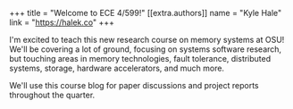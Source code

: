 +++
title = "Welcome to ECE 4/599!"
[[extra.authors]]
name = "Kyle Hale"
link = "https://halek.co"
+++

I'm excited to teach this new research course on memory systems at OSU! We'll be covering a lot of ground,
focusing on systems software research, but touching areas in memory technologies, fault tolerance, distributed systems, storage, hardware accelerators, and much more. 

We'll use this course blog for paper discussions and project reports throughout the quarter.
